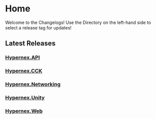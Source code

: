 # Home

Welcome to the Changelogs! Use the Directory on the left-hand side to select a release tag for updates!

## Latest Releases

### [Hypernex.API](./Hypernex.API/142.md)

### [Hypernex.CCK](./Hypernex.CCK/144.md)

### [Hypernex.Networking](./Hypernex.Networking/125.md)

### [Hypernex.Unity](./Hypernex.Unity/2024113b.md)

### [Hypernex.Web](./Hypernex.Web/131.md)
